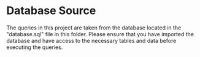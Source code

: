 # Database Source

The queries in this project are taken from the database located in the "database.sql" file in this folder. Please ensure that you have imported the database and have access to the necessary tables and data before executing the queries.